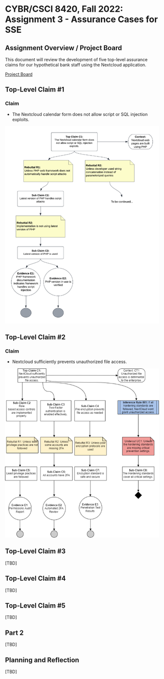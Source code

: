 # CYBR/CSCI 8420, Fall 2022: Assignment 3 - Assurance Cases for SSE


Assignment Overview / Project Board
-
This document will review the development of five top-level assurance claims for our hypothetical bank staff using the Nextcloud application.

[Project Board](https://github.com/orgs/unosec/projects/3)


Top-Level Claim #1
-
### Claim

- The Nextcloud calendar form does not allow script or SQL injection exploits.

![image](https://github.com/unosec/project/blob/main/images/JSassignment3.png)

Top-Level Claim #2
-
### Claim
- Nextcloud sufficiently prevents unauthorized file access. 

![image](https://github.com/unosec/project/blob/main/images/dpetschke-Claim.png)

Top-Level Claim #3
-
[TBD]


Top-Level Claim #4
-
[TBD]


Top-Level Claim #5
-
[TBD]

Part 2 
-

[TBD]

Planning and Reflection
-
[TBD]
